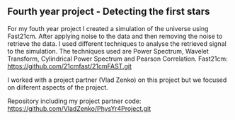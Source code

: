 ## Fourth year project - Detecting the first stars

For my fouth year project I created a simulation of the universe using Fast21cm. After applying noise to the data and then removing the noise to retrieve the data.
I used different techniques to analyse the retrieved signal to the simulation. The techniques used are Power Spectrum, Wavelet Transform, Cylindrical Power Spectrum and Pearson Correlation.
Fast21cm: https://github.com/21cmfast/21cmFAST.git

I worked with a project partner (Vlad Zenko) on this project but we focused on diiferent aspects of the project.

Repository including my project partner code: https://github.com/VladZenko/PhysYr4Project.git

